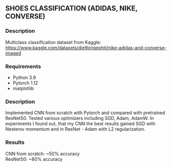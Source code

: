 ## SHOES CLASSIFICATION (ADIDAS, NIKE, CONVERSE)
### Description
Multiclass classification dataset from Kaggle:
https://www.kaggle.com/datasets/die9origephit/nike-adidas-and-converse-imaged

### Requirements
* Python 3.9
* Pytorch 1.12
* matplotlib

### Description
Implemented CNN from scratch with Pytorch and compared with pretrained ResNet50.
Tested various optimizers including SGD, Adam, AdamW.
In experiments I found out, that my CNN the best results gained SGD with Nesterov momentum and in ResNet - Adam with L2 regularization.

### Results
CNN from scratch: ~50% accuracy <br />
ResNet50: ~80% accuracy
